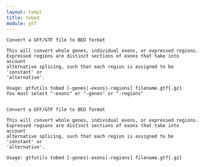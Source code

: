 ```yaml
---
layout: templ
title: tobed
module: gtf
---
```

    
    Convert a GFF/GTF file to BED format
    
    This will convert whole genes, individual exons, or expressed regions.
    Expressed regions are distinct sections of exons that take into account
    alternative splicing, such that each region is assigned to be 'constant' or
    'alternative'.
    
    Usage: gtfutils tobed [-genes|-exons|-regions] filename.gtf{.gz}
    You must select "-exons" or "-genes" or "-regions"
    
    
    Convert a GFF/GTF file to BED format
    
    This will convert whole genes, individual exons, or expressed regions.
    Expressed regions are distinct sections of exons that take into account
    alternative splicing, such that each region is assigned to be 'constant' or
    'alternative'.
    
    Usage: gtfutils tobed [-genes|-exons|-regions] filename.gtf{.gz}
    
